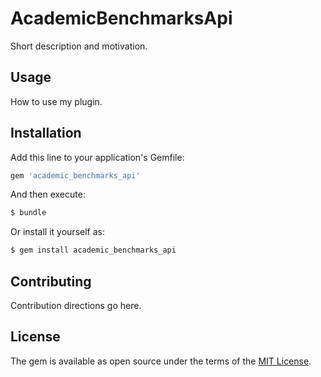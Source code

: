 # AcademicBenchmarksApi
Short description and motivation.

## Usage
How to use my plugin.

## Installation
Add this line to your application's Gemfile:

```ruby
gem 'academic_benchmarks_api'
```

And then execute:
```bash
$ bundle
```

Or install it yourself as:
```bash
$ gem install academic_benchmarks_api
```

## Contributing
Contribution directions go here.

## License
The gem is available as open source under the terms of the [MIT License](http://opensource.org/licenses/MIT).

